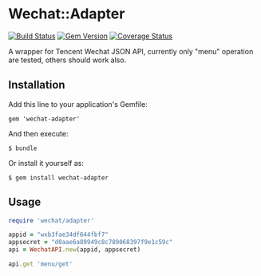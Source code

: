 # Wechat::Adapter

[![Build Status](https://travis-ci.org/luj1985/wechat-adapter.svg?branch=master)](https://travis-ci.org/luj1985/wechat-adapter)
[![Gem Version](https://badge.fury.io/rb/wechat-adapter.svg)](http://badge.fury.io/rb/wechat-adapter)
[![Coverage Status](https://coveralls.io/repos/luj1985/wechat-adapter/badge.png)](https://coveralls.io/r/luj1985/wechat-adapter)

A wrapper for Tencent Wechat JSON API, currently only "menu" operation are tested, others should work also.

## Installation

Add this line to your application's Gemfile:

    gem 'wechat-adapter'

And then execute:

    $ bundle

Or install it yourself as:

    $ gem install wechat-adapter

## Usage

```ruby
require 'wechat/adapter'

appid = "wxb3fae34df644fbf7"
appsecret = "d0aae6a89949c8c789068397f9e1c59c"
api = WechatAPI.new(appid, appsecret)

api.get 'menu/get'
```
